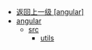 - [返回上一级 [angular]](page/web前端/工具库/Swiper/swiper-8.4.7/swiper/angular/)
- [angular](page/web前端/工具库/Swiper/swiper-8.4.7/swiper/angular/angular/)
  - [src](page/web前端/工具库/Swiper/swiper-8.4.7/swiper/angular/angular/src/)
    - [utils](page/web前端/工具库/Swiper/swiper-8.4.7/swiper/angular/angular/src/utils/)
